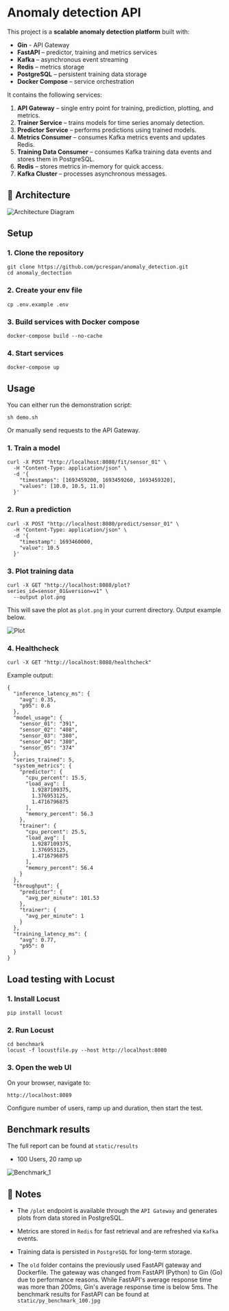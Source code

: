 # Anomaly detection API

This project is a **scalable anomaly detection platform** built with:

- **Gin** - API Gateway
- **FastAPI** – predictor, training and metrics services
- **Kafka** – asynchronous event streaming
- **Redis** – metrics storage
- **PostgreSQL** – persistent training data storage
- **Docker Compose** – service orchestration

It contains the following services:

1. **API Gateway** – single entry point for training, prediction, plotting, and metrics.
2. **Trainer Service** – trains models for time series anomaly detection.
3. **Predictor Service** – performs predictions using trained models.
4. **Metrics Consumer** – consumes Kafka metrics events and updates Redis.
5. **Training Data Consumer** – consumes Kafka training data events and stores them in PostgreSQL.
6. **Redis** – stores metrics in-memory for quick access.
7. **Kafka Cluster** – processes asynchronous messages.

## 📌 Architecture

![Architecture Diagram](static/diagram.jpg)

## Setup

### 1. Clone the repository
```
git clone https://github.com/pcrespan/anomaly_detection.git
cd anomaly_dectection
```

### 2. Create your env file
```
cp .env.example .env
```

### 3. Build services with Docker compose
```
docker-compose build --no-cache
```

### 4. Start services
```
docker-compose up
```

## Usage
You can either run the demonstration script:
```
sh demo.sh
```
Or manually send requests to the API Gateway.

### 1. Train a model
```
curl -X POST "http://localhost:8080/fit/sensor_01" \
  -H "Content-Type: application/json" \
  -d '{
    "timestamps": [1693459200, 1693459260, 1693459320],
    "values": [10.0, 10.5, 11.0]
  }'
```
### 2. Run a prediction
```
curl -X POST "http://localhost:8080/predict/sensor_01" \
  -H "Content-Type: application/json" \
  -d '{
    "timestamp": 1693460000,
    "value": 10.5
  }'
```
### 3. Plot training data
```
curl -X GET "http://localhost:8080/plot?series_id=sensor_01&version=v1" \
  --output plot.png
```
This will save the plot as `plot.png` in your current directory. Output example below.

![Plot](static/img.png)

### 4. Healthcheck
```
curl -X GET "http://localhost:8080/healthcheck"
```
Example output:
```
{
  "inference_latency_ms": {
    "avg": 0.35,
    "p95": 0.6
  },
  "model_usage": {
    "sensor_01": "391",
    "sensor_02": "408",
    "sensor_03": "380",
    "sensor_04": "380",
    "sensor_05": "374"
  },
  "series_trained": 5,
  "system_metrics": {
    "predictor": {
      "cpu_percent": 15.5,
      "load_avg": [
        1.9287109375,
        1.376953125,
        1.4716796875
      ],
      "memory_percent": 56.3
    },
    "trainer": {
      "cpu_percent": 25.5,
      "load_avg": [
        1.9287109375,
        1.376953125,
        1.4716796875
      ],
      "memory_percent": 56.4
    }
  },
  "throughput": {
    "predictor": {
      "avg_per_minute": 101.53
    },
    "trainer": {
      "avg_per_minute": 1
    }
  },
  "training_latency_ms": {
    "avg": 0.77,
    "p95": 0
  }
}
```
## Load testing with Locust

### 1. Install Locust
```
pip install locust
```

### 2. Run Locust
```
cd benchmark
locust -f locustfile.py --host http://localhost:8080
```

### 3. Open the web UI
On your browser, navigate to:
```
http://localhost:8089
```
Configure number of users, ramp up and duration, then start the test.

## Benchmark results
The full report can be found at `static/results`
- 100 Users, 20 ramp up

![Benchmark_1](static/go_benchmark_100.jpg)

## 🧩 Notes
- The `/plot` endpoint is available through the `API Gateway` and generates plots from data stored in PostgreSQL.

- Metrics are stored in `Redis` for fast retrieval and are refreshed via `Kafka` events.

- Training data is persisted in `PostgreSQL` for long-term storage.

- The `old` folder contains the previously used FastAPI gateway and Dockerfile. The gateway was changed from FastAPI (Python) to Gin (Go) due to performance reasons. While FastAPI's average response time was more than 200ms, Gin's average response time is below 5ms. The benchmark results for FastAPI can be found at `static/py_benchmark_100.jpg`